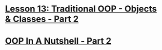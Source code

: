 # [Lesson 13: Traditional OOP - Objects & Classes - Part 2](https://colab.research.google.com/drive/13i4LN9HrdFbp_GK-IEoKU8OCZh6F4Ilp?usp=sharing)


# [OOP In A Nutshell - Part 2](https://colab.research.google.com/drive/1p7bamEmj-onayJch5QaZ-6NT_KFtarZL?usp=sharing)